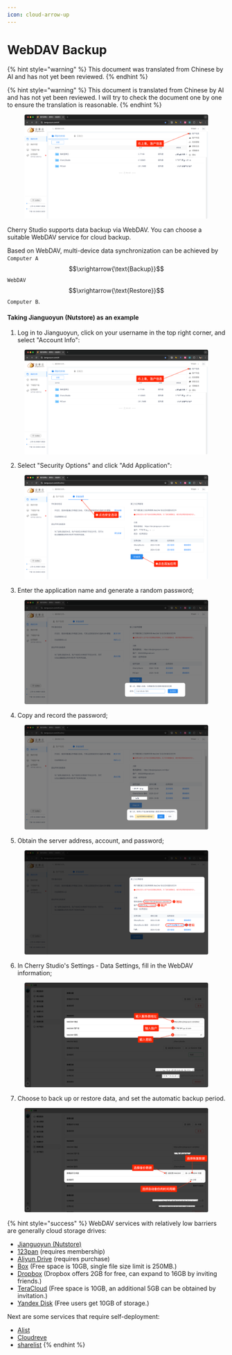 ```yaml
---
icon: cloud-arrow-up
---
```

# WebDAV Backup


{% hint style="warning" %}
This document was translated from Chinese by AI and has not yet been reviewed.
{% endhint %}




{% hint style="warning" %}
This document is translated from Chinese by AI and has not yet been reviewed. I will try to check the document one by one to ensure the translation is reasonable.
{% endhint %}

<figure><img src="../../../.gitbook/assets/image (39).png" alt=""><figcaption></figcaption></figure>

Cherry Studio supports data backup via WebDAV. You can choose a suitable WebDAV service for cloud backup.

Based on WebDAV, multi-device data synchronization can be achieved by `Computer A` $$\xrightarrow{\text{Backup}}$$ `WebDAV` $$\xrightarrow{\text{Restore}}$$ `Computer B`.

#### Taking Jianguoyun (Nutstore) as an example

1.  Log in to Jianguoyun, click on your username in the top right corner, and select "Account Info":

<figure><img src="../../../.gitbook/assets/image (39).png" alt=""><figcaption></figcaption></figure>

2.  Select "Security Options" and click "Add Application":

<figure><img src="../../../.gitbook/assets/image (40).png" alt=""><figcaption></figcaption></figure>

3.  Enter the application name and generate a random password;

<figure><img src="../../../.gitbook/assets/image (41).png" alt=""><figcaption></figcaption></figure>

4.  Copy and record the password;

<figure><img src="../../../.gitbook/assets/image (42).png" alt=""><figcaption></figcaption></figure>

5.  Obtain the server address, account, and password;

<figure><img src="../../../.gitbook/assets/image (43).png" alt=""><figcaption></figcaption></figure>

6.  In Cherry Studio's Settings - Data Settings, fill in the WebDAV information;

<figure><img src="../../../.gitbook/assets/image (48).png" alt=""><figcaption></figcaption></figure>

7.  Choose to back up or restore data, and set the automatic backup period.

<figure><img src="../../../.gitbook/assets/image (47).png" alt=""><figcaption></figcaption></figure>

{% hint style="success" %}
WebDAV services with relatively low barriers are generally cloud storage drives:

- [Jianguoyun (Nutstore)](https://www.jianguoyun.com/)
- [123pan](https://www.123pan.com/) (requires membership)
- [Aliyun Drive](https://www.alipan.com/) (requires purchase)
- [Box](https://www.box.com/) (Free space is 10GB, single file size limit is 250MB.)
- [Dropbox](https://www.dropbox.com/) (Dropbox offers 2GB for free, can expand to 16GB by inviting friends.)
- [TeraCloud](https://teracloud.jp/en/) (Free space is 10GB, an additional 5GB can be obtained by invitation.)
- [Yandex Disk](https://disk.yandex.com/) (Free users get 10GB of storage.)

Next are some services that require self-deployment:

- [Alist](https://alist.nn.ci/zh/)
- [Cloudreve](https://cloudreve.org/)
- [sharelist](https://github.com/reruin/sharelist)
{% endhint %}